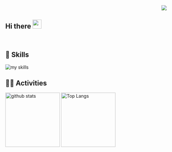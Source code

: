 <!--
**1buk109/1buk109** is a ✨ _special_ ✨ repository because its `README.md` (this file) appears on your GitHub profile.

Here are some ideas to get you started:

- 🔭 I’m currently working on ...
- 🌱 I’m currently learning ...
- 👯 I’m looking to collaborate on ...
- 🤔 I’m looking for help with ...
- 💬 Ask me about ...
- 📫 How to reach me: [Twitter - @1buk109](https://twitter.com/1buk109)
- 😄 Pronouns: ...
- ⚡ Fun fact: ...
-->
<div align="right">
  <img src="https://komarev.com/ghpvc/?username=tontiruu" />
</div>

## Hi there <img src="https://media.giphy.com/media/hvRJCLFzcasrR4ia7z/giphy.gif" width="28">

  <br>

<!-- アイコンの選択肢一覧：https://arc.net/l/quote/zizyykfh -->

## 🌱 Skills

<img alt="my skills" src="https://skillicons.dev/icons?theme=dark&perline=7&i=git,html,js,fastapi,sqlite,css,ts,bootstrap,react,next,notion,github,flask,opencv,sklearn,electron,figma,materialui" />
<br>

## 🏃‍♀️ Activities

<div align="left"> 
  <img alt="github stats" height="170px" src="https://github-readme-stats-gray-rho-55.vercel.app/api?username=tontiruu&theme=transparent&layout=compact&count_private=true" />
  <img alt="Top Langs" height="170px" src="https://github-readme-stats-gold-mu.vercel.app/api/top-langs/?username=tontiruu&theme=transparent&count_private=true" />
</div>

